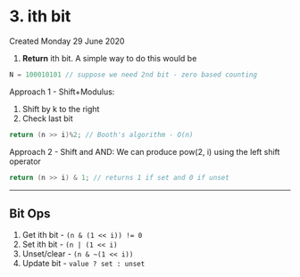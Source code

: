 # 3. ith bit
Created Monday 29 June 2020

1. **Return** ith bit.
A simple way to do this would be
```cpp
N = 100010101 // suppose we need 2nd bit - zero based counting
```
Approach 1 - Shift+Modulus:

1. Shift by k to the right
2. Check last bit
```cpp
return (n >> i)%2; // Booth's algorithm - O(n)
```
Approach 2 - Shift and AND:
We can produce pow(2, i) using the left shift operator
```cpp
return (n >> i) & 1; // returns 1 if set and 0 if unset
```
---
## Bit Ops
1. Get ith bit - `(n & (1 << i)) != 0`
2. Set ith bit - `(n | (1 << i)`
3. Unset/clear - `(n & ~(1 << i))`
4. Update bit - `value ? set : unset`
